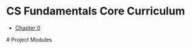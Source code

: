 # CS Fundamentals Core Curriculum

* [Chapter 0](0)

<!-- * [Chapter 1,1](1)
* [Chapter 2](2)
* [Chapter 3](3)
* [Chapter 4](4)
* [Chapter 5](5)
* [Chapter 6](6)
* [Chapter 7](7)
* [Chapter 8](8) --!>


# Project Modules


<!-- * [Understanding Technology](understanding_technology)
* [Data Science](data_science)
* [Impact of Computing](impact_of_computing) --!>

